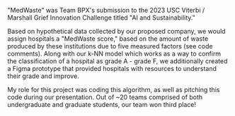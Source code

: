   "MedWaste" was Team BPX's submission to the 2023 USC Viterbi / Marshall Grief Innovation Challenge titled "AI and Sustainability."

  Based on hypothetical data collected by our proposed company, we would assign hospitals  a "MedWaste score," based on the amount of waste produced by these institutions due to five measured factors (see code comments).
Along with our k-NN model which works as a way to confirm the classification of a hospital as grade A - grade F, we additionally created a Figma prototype that provided hospitals with resources to understand
their grade and improve.

  My role for this project was coding this algorithm, as well as pitching this code during our presentation. Out of ~20 teams comprised of both undergraduate and graduate students, our team won third place!
